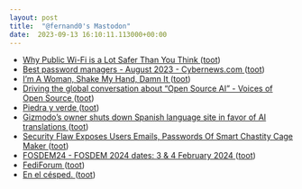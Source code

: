 ```yaml
---
layout: post
title:  "@fernand0's Mastodon"
date:  2023-09-13 16:10:11.113000+00:00
---
```

*  [Why Public Wi-Fi is a Lot Safer Than You Think ](https://www.eff.org/deeplinks/2020/01/why-public-wi-fi-lot-safer-you-thin) ([toot](https://mastodon.social/@fernand0/111058708796545745))
*  [Best password managers - August 2023 - Cybernews.com  ](https://en.cybernews.com/lp/best-password-managers/?campaignId=14168563919) ([toot](https://mastodon.social/@fernand0/111058593660298098))
*  [I’m A Woman, Shake My Hand, Damn It ](https://deadspin.com/i-m-a-woman-shake-my-hand-damn-it-179688554) ([toot](https://mastodon.social/@fernand0/111058292388774090))
*  [Driving the global conversation about “Open Source AI” - Voices of Open Source ](https://blog.opensource.org/driving-the-global-conversation-about-open-source-ai) ([toot](https://mastodon.social/@fernand0/111057528305113813))
*  [Piedra y verde ](https://www.flickr.com/photos/fernand0/53158968665) ([toot](https://mastodon.social/@fernand0/111057357596209819))
*  [Gizmodo’s owner shuts down Spanish language site in favor of AI translations ](https://www.theverge.com/2023/9/1/23856029/gizmodo-shuts-down-spanish-language-site-ai-translation) ([toot](https://mastodon.social/@fernand0/111057300662430813))
*  [Security Flaw Exposes Users Emails, Passwords Of Smart Chastity Cage Maker ](https://zeenews.india.com/technology/security-flaw-exposes-users-emails-passwords-of-smart-chastity-cage-maker-2657242.htm) ([toot](https://mastodon.social/@fernand0/111057136281067973))
*  [FOSDEM24 - FOSDEM 2024 dates: 3 & 4 February 2024 ](https://fosdem.org/2024/news/2023-09-02-fosdem-2024-dates) ([toot](https://mastodon.social/@fernand0/111056879324403474))
*  [FediForum ](https://fediforum.org) ([toot](https://mastodon.social/@fernand0/111056631790238300))
*  [En el césped. ](https://avecesunafoto.wordpress.com/2023/09/12/en-el-cesped) ([toot](https://mastodon.social/@fernand0/111053418766723139))
